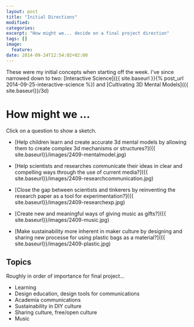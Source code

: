 ```yaml
---
layout: post
title: "Initial Directions"
modified:
categories: 
excerpt: "How might we... decide on a final project direction"
tags: []
image:
  feature:
date: 2014-09-24T12:54:02+02:00
---
```

These were my initial concepts when starting off the week. I've since narrowed down to two:
[Interactive Science]({{ site.baseurl }}{% post_url 2014-09-25-interactive-science %}) and [Cultivating 3D Mental Models]({{ site.baseurl}}/3d)

# How might we ... 

Click on a question to show a sketch.

- [Help children learn and create accurate 3d mental models by allowing them to create complex 3d mechanisms or structures?]({{ site.baseurl}}/images/2409-mentalmodel.jpg)

- [Help scientists and researches communicate their ideas in clear and compelling ways through the use of current media?]({{ site.baseurl}}/images/2409-researchcommunication.jpg)

- [Close the gap between scientists and tinkerers by reinventing the research paper as a tool for experimentation?]({{ site.baseurl}}/images/2409-researchexp.jpg)

- [Create new and meaningful ways of giving music as gifts?]({{ site.baseurl}}/images/2409-music.jpg)

- [Make sustainability more inherent in maker culture by designing and sharing new processe for using plastic bags as a material?]({{ site.baseurl}}/images/2409-plastic.jpg)

## Topics

Roughly in order of importance for final project... 

- Learning
- Design education, design tools for communications
- Academia communications
- Sustainability in DIY culture
- Sharing culture, free/open culture
- Music
